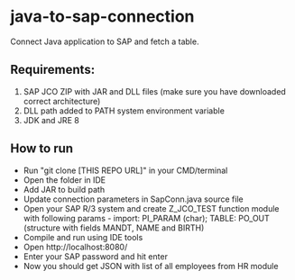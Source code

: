 # java-to-sap-connection
Connect Java application to SAP and fetch a table.

## Requirements:

  1. SAP JCO ZIP with JAR and DLL files (make sure you have downloaded correct architecture)
  2. DLL path added to PATH system environment variable
  3. JDK and JRE 8
  
## How to run

  - Run "git clone [THIS REPO URL]" in your CMD/terminal
  - Open the folder in IDE
  - Add JAR to build path
  - Update connection parameters in SapConn.java source file 
  - Open your SAP R/3 system and create Z_JCO_TEST function module with following params - import: PI_PARAM (char); TABLE: PO_OUT (structure with fields MANDT, NAME and BIRTH)
  - Compile and run using IDE tools
  - Open http://localhost:8080/
  - Enter your SAP password and hit enter
  - Now you should get JSON with list of all employees from HR module

